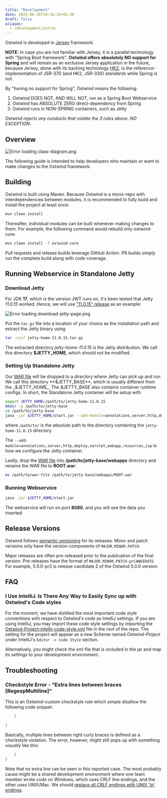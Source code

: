 ```yaml
---
title: "Development"
date: 2025-06-26T19:16:15+05:30
draft: false
aliases:
  - /development/intro/
---
```


<!--
Copyright 2025 Jiaqi Liu. All rights reserved.

Licensed under the Apache License, Version 2.0 (the "License");
you may not use this file except in compliance with the License.
You may obtain a copy of the License at

    https://www.apache.org/licenses/LICENSE-2.0

Unless required by applicable law or agreed to in writing, software
distributed under the License is distributed on an "AS IS" BASIS,
WITHOUT WARRANTIES OR CONDITIONS OF ANY KIND, either express or implied.
See the License for the specific language governing permissions and
limitations under the License.
-->

Ostwind is developed in [Jersey](https://eclipse-ee4j.github.io/jersey/) framework.

**NOTE:** In case you are not familiar with Jersey, it is a parallel technology with "Spring Boot framework". **Ostwind
offers absolutely NO support for Spring** and will remain as an exclusive Jersey application in the future, because
Jersey, alone with its backing technology [HK2](https://javaee.github.io/hk2/), is the reference-implementation of
JSR-370 (and HK2, JSR-330) _standards_ while Spring is not.

By "having no support for Spring", Ostwind means the following:

1. Ostwind DOES NOT, AND WILL NOT, run as a Spring Boot Webservice
2. Ostwind has ABSOLUTE ZERO direct-dependency from Spring
3. Ostwind runs in NON-SPRING containers, such as Jetty

_Ostwind rejects any conducts that violate the 3 rules above. NO EXCEPTION_.

Overview
--------

![Error loading class-diagram.png](../../images/class-diagram.png)


The following guide is intended to help developers who maintain or want to make changes to the Ostwind framework.

Building
--------

Ostwind is built using Maven. Because Ostwind is a mono-repo with interdependencies between modules, it is recommended to
fully build and install the project at least once:

```bash
mvn clean install
```

Thereafter, individual modules can be built whenever making changes to them. For example, the following command would
rebuild only ostwind-core:

```bash
mvn clean install -f ostwind-core
```

Pull requests and release builds leverage GitHub Action. PR builds simply run the complete build along with code
coverage.

Running Webservice in Standalone Jetty
--------------------------------------

### Download Jetty

For JDK **17**, which is the version JWT runs on, it's been tested that Jetty _11.0.15_ worked. Hence, we will use
["11.0.15" release](https://repo1.maven.org/maven2/org/eclipse/jetty/jetty-home/11.0.15/jetty-home-11.0.15.tar.gz) as
an example:

![Error loading download-jetty-page.png](../../images/download-jetty-page.png)

Put the `tar.gz` file into a location of your choice as the installation path and extract the Jetty binary using

```bash
tar -xzvf jetty-home-11.0.15.tar.gz
```

The extracted directory *jetty-home-11.0.15* is the Jetty distribution. We call this directory **$JETTY_HOME**, which
should not be modified.

### Setting Up Standalone Jetty

Our [WAR file](#building) will be dropped to a directory where Jetty can pick up and run. We call this directory
**$JETTY_BASE**, which is usually different from the _$JETTY_HOME_. The _$JETTY_BASE_ also contains container runtime
configs. In short, the Standalone Jetty container will be setup with

```bash
export JETTY_HOME=/path/to/jetty-home-11.0.15
mkdir -p /path/to/jetty-base
cd /path/to/jetty-base
java -jar $JETTY_HOME/start.jar --add-module=annotations,server,http,deploy,servlet,webapp,resources,jsp
```

where `/path/to/` is the _absolute_ path to the directory containing the `jetty-home-11.0.15` directory

The `--add-module=annotations,server,http,deploy,servlet,webapp,resources,jsp` is how we configure the Jetty
container.

Lastly, drop the [WAR file](#building) into **/path/to/jetty-base/webapps** directory and rename the WAR file to
**ROOT.war**:

```bash
mv /path/to/war-file /path/to/jetty-base/webapps/ROOT.war
```

### Running Webservice

```bash
java -jar $JETTY_HOME/start.jar
```

The webservice will run on port **8080**, and you will see the data you inserted

Release Versions
----------------

Ostwind follows [semantic versioning](https://semver.org/) for its releases. Minor and patch versions only have the
version components of `MAJOR.MINOR.PATCH`.

Major releases are often pre-released prior to the publication of the final version.  Pre-releases have the format of
`MAJOR.MINOR.PATCH-prCANDIDATE`.  For example, 5.0.0-pr2 is release candidate 2 of the Ostwind 5.0.0 version.

FAQ
---

### I Use IntelliJ. Is There Any Way to Easily Sync up with Ostwind's Code styles

For the moment, we have distilled the most important code style conventions with respect to Ostwind's code as IntelliJ
settings. If you are using IntelliJ, you may import these code style settings by importing the
[Ostwind-Project-intellij-code-style.xml] file in the root of the repo. The setting for the project will appear as a new
Scheme named *Ostwind-Project* under IntelliJ's `Editor -> Code Style` section.

Alternatively, you might check the xml file that is included in the jar and map its settings to your development
environment.

Troubleshooting
---------------

### Checkstyle Error - "Extra lines between braces [RegexpMultiline]"

This is an Ostwind-custom checkstyle rule which simple disallow the following code snippet:

```java
    }

}
```

Basically, multiple lines between right curly braces is defined as a checkstyle violation. The error, however, might
still pops up with something _visually_ like this:

```java
    }
}
```

Note that no extra line can be seen in this reported case. The most probably cause might be a shared development
environment where one team member wrote code on Windows, which uses CRLF line endings, and the other uses UNIX/Mac.
We should [replace all CRLF endings with UNIX '\n' endings](https://stackoverflow.com/a/50765523/14312712).

[Ostwind-Project-intellij-code-style.xml]: https://github.com/QubitPi/Ostwind/blob/master/Ostwind-Project-intellij-code-style.xml
